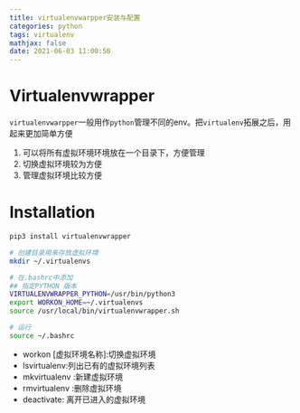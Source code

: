 ```yaml
---
title: virtualenvwarpper安装与配置
categories: python
tags: virtualenv
mathjax: false
date: 2021-06-03 11:00:50
---
```




# Virtualenvwrapper
`virtualenvwarpper`一般用作`python`管理不同的env。把`virtualenv`拓展之后，用起来更加简单方便


1. 可以将所有虚拟环境环境放在一个目录下，方便管理
2. 切换虚拟环境较为方便
3. 管理虚拟环境比较方便


# Installation

```bash
pip3 install virtualenvwrapper

# 创建目录用来存放虚拟环境
mkdir ~/.virtualenvs

# 在.bashrc中添加
## 指定PYTHON 版本
VIRTUALENVWRAPPER_PYTHON=/usr/bin/python3
export WORKON_HOME=~/.virtualenvs
source /usr/local/bin/virtualenvwrapper.sh

# 运行
source ~/.bashrc
```


- workon [虚拟环境名称]:切换虚拟环境
- lsvirtualenv:列出已有的虚拟环境列表
- mkvirtualenv :新建虚拟环境
- rmvirtualenv :删除虚拟环境
- deactivate: 离开已进入的虚拟环境